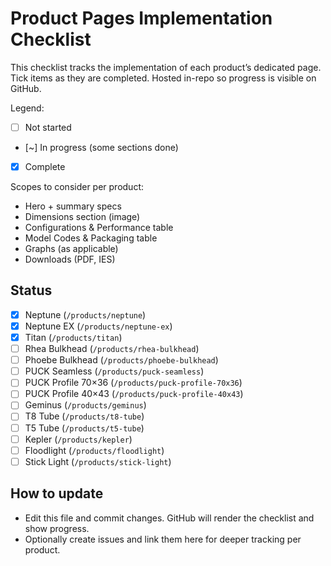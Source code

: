 # Product Pages Implementation Checklist

This checklist tracks the implementation of each product’s dedicated page. Tick items as they are completed. Hosted in-repo so progress is visible on GitHub.

Legend:
- [ ] Not started
- [~] In progress (some sections done)
- [x] Complete

Scopes to consider per product:
- Hero + summary specs
- Dimensions section (image)
- Configurations & Performance table
- Model Codes & Packaging table
- Graphs (as applicable)
- Downloads (PDF, IES)

## Status
- [x] Neptune (`/products/neptune`)
- [x] Neptune EX (`/products/neptune-ex`)
- [x] Titan (`/products/titan`)
- [ ] Rhea Bulkhead (`/products/rhea-bulkhead`)
- [ ] Phoebe Bulkhead (`/products/phoebe-bulkhead`)
- [ ] PUCK Seamless (`/products/puck-seamless`)
- [ ] PUCK Profile 70×36 (`/products/puck-profile-70x36`)
- [ ] PUCK Profile 40×43 (`/products/puck-profile-40x43`)
- [ ] Geminus (`/products/geminus`)
- [ ] T8 Tube (`/products/t8-tube`)
- [ ] T5 Tube (`/products/t5-tube`)
- [ ] Kepler (`/products/kepler`)
- [ ] Floodlight (`/products/floodlight`)
- [ ] Stick Light (`/products/stick-light`)

## How to update
- Edit this file and commit changes. GitHub will render the checklist and show progress.
- Optionally create issues and link them here for deeper tracking per product.
